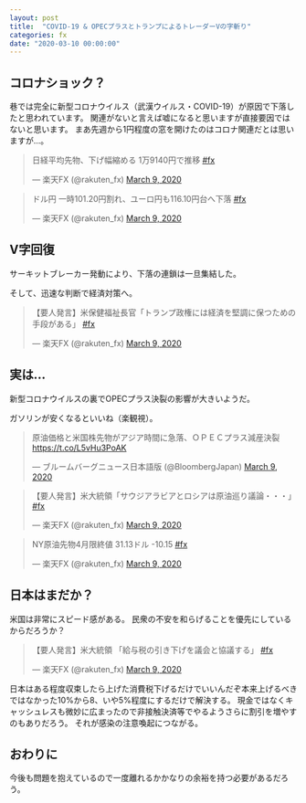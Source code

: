 ```yaml
---
layout: post
title:  "COVID-19 & OPECプラスとトランプによるトレーダーVの字斬り"
categories: fx
date: "2020-03-10 00:00:00"
---
```


## コロナショック？

巷では完全に新型コロナウイルス（武漢ウイルス・COVID-19）が原因で下落したと思われています。
関連がないと言えば嘘になると思いますが直接要因ではないと思います。
まあ先週から1円程度の窓を開けたのはコロナ関連だとは思いますが...。

<blockquote class="twitter-tweet tw-align-center"><p lang="ja" dir="ltr">日経平均先物、下げ幅縮める 1万9140円で推移 <a href="https://twitter.com/hashtag/fx?src=hash&amp;ref_src=twsrc%5Etfw">#fx</a></p>&mdash; 楽天FX (@rakuten_fx) <a href="https://twitter.com/rakuten_fx/status/1237019369613361152?ref_src=twsrc%5Etfw">March 9, 2020</a></blockquote> <script async src="https://platform.twitter.com/widgets.js" charset="utf-8"></script>

<blockquote class="twitter-tweet tw-align-center"><p lang="ja" dir="ltr">ドル円 一時101.20円割れ、ユーロ円も116.10円台へ下落 <a href="https://twitter.com/hashtag/fx?src=hash&amp;ref_src=twsrc%5Etfw">#fx</a></p>&mdash; 楽天FX (@rakuten_fx) <a href="https://twitter.com/rakuten_fx/status/1237011527724462088?ref_src=twsrc%5Etfw">March 9, 2020</a></blockquote> <script async src="https://platform.twitter.com/widgets.js" charset="utf-8"></script>

## V字回復

サーキットブレーカー発動により、下落の連鎖は一旦集結した。

そして、迅速な判断で経済対策へ。

<blockquote class="twitter-tweet tw-align-center"><p lang="ja" dir="ltr">【要人発言】米保健福祉長官「トランプ政権には経済を堅調に保つための手段がある」 <a href="https://twitter.com/hashtag/fx?src=hash&amp;ref_src=twsrc%5Etfw">#fx</a></p>&mdash; 楽天FX (@rakuten_fx) <a href="https://twitter.com/rakuten_fx/status/1237041345715265537?ref_src=twsrc%5Etfw">March 9, 2020</a></blockquote> <script async src="https://platform.twitter.com/widgets.js" charset="utf-8"></script>

## 実は...

新型コロナウイルスの裏でOPECプラス決裂の影響が大きいようだ。

ガソリンが安くなるといいね（楽観視）。

<blockquote class="twitter-tweet tw-align-center"><p lang="ja" dir="ltr">原油価格と米国株先物がアジア時間に急落、ＯＰＥＣプラス減産決裂 <a href="https://t.co/L5vHu3PoAK">https://t.co/L5vHu3PoAK</a></p>&mdash; ブルームバーグニュース日本語版 (@BloombergJapan) <a href="https://twitter.com/BloombergJapan/status/1236818103486550017?ref_src=twsrc%5Etfw">March 9, 2020</a></blockquote> <script async src="https://platform.twitter.com/widgets.js" charset="utf-8"></script>

<blockquote class="twitter-tweet tw-align-center"><p lang="ja" dir="ltr">【要人発言】米大統領「サウジアラビアとロシアは原油巡り議論・・・」 <a href="https://twitter.com/hashtag/fx?src=hash&amp;ref_src=twsrc%5Etfw">#fx</a></p>&mdash; 楽天FX (@rakuten_fx) <a href="https://twitter.com/rakuten_fx/status/1237025939009097730?ref_src=twsrc%5Etfw">March 9, 2020</a></blockquote> <script async src="https://platform.twitter.com/widgets.js" charset="utf-8"></script>

<blockquote class="twitter-tweet tw-align-center"><p lang="ja" dir="ltr">NY原油先物4月限終値 31.13ドル -10.15 <a href="https://twitter.com/hashtag/fx?src=hash&amp;ref_src=twsrc%5Etfw">#fx</a></p>&mdash; 楽天FX (@rakuten_fx) <a href="https://twitter.com/rakuten_fx/status/1237090855602638854?ref_src=twsrc%5Etfw">March 9, 2020</a></blockquote> <script async src="https://platform.twitter.com/widgets.js" charset="utf-8"></script>

## 日本はまだか？

米国は非常にスピード感がある。
民衆の不安を和らげることを優先にしているからだろうか？

<blockquote class="twitter-tweet tw-align-center"><p lang="ja" dir="ltr">【要人発言】米大統領 「給与税の引き下げを議会と協議する」 <a href="https://twitter.com/hashtag/fx?src=hash&amp;ref_src=twsrc%5Etfw">#fx</a></p>&mdash; 楽天FX (@rakuten_fx) <a href="https://twitter.com/rakuten_fx/status/1237146400292401155?ref_src=twsrc%5Etfw">March 9, 2020</a></blockquote> <script async src="https://platform.twitter.com/widgets.js" charset="utf-8"></script>

日本はある程度収束したら上げた消費税下げるだけでいいんだぞ本来上げるべきではなかった10%から8、いや5%程度にするだけで解決する。
現金ではなくキャッシュレスも微妙に広まったので非接触決済等でやるようさらに割引を増やすのもありだろう。
それが感染の注意喚起につながる。

## おわりに

今後も問題を抱えているので一度離れるかかなりの余裕を持つ必要があるだろう。
